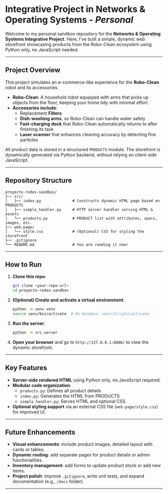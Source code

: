 # Integrative Project in Networks & Operating Systems - *Personal*

Welcome to my personal sandbox repository for the **Networks & Operating Systems Integrative Project**. Here, I've built a simple, dynamic web storefront showcasing products from the Robo-Clean ecosystem using Python only, no JavaScript needed.

---

## Project Overview

This project simulates an e-commerce-like experience for the **Robo-Clean** robot and its accessories:

- **Robo-Clean**: A household robot equipped with arms that picks up objects from the floor, keeping your home tidy with minimal effort.
- **Accessories include**:
  - Replacement **Filters**
  - **Dish-washing arms**, so Robo-Clean can handle water safely
  - **Fast-charging dock** that Robo-Clean automatically returns to after finishing its task
  - **Laser scanner** that enhances cleaning accuracy by detecting fine particles

All product data is stored in a structured `PRODUCTS` module. The storefront is dynamically generated via Python backend, without relying on client-side JavaScript.

---

## Repository Structure

```
proyecto-redes-sandbox/
├── src/
│   ├── index.py              # Constructs dynamic HTML page based on PRODUCTS
│   ├── simple_handler.py     # HTTP server handler serving HTML & assets
│   └── products.py           # PRODUCT list with attributes, specs, images, etc.
├── web-page/
│   └── style.css             # (Optional) CSS for styling the storefront
├── .gitignore
└── README.md                 # You are reading it now!
```

---

## How to Run

1. **Clone this repo**:
   ```bash
   git clone <your-repo-url>
   cd proyecto-redes-sandbox
   ```

2. **(Optional) Create and activate a virtual environment**:
   ```bash
   python -m venv venv
   source venv/bin/activate  # On Windows: venv\Scripts\activate
   ```

3. **Run the server**:
   ```bash
   python -m src.server
   ```

4. **Open your browser** and go to `http://127.0.0.1:8000/` to view the dynamic storefront.

---

## Key Features

- **Server-side rendered HTML** using Python only, no JavaScript required.
- **Modular code organization**:
  - `products.py`: Defines all product details
  - `index.py`: Generates the HTML from PRODUCTS
  - `simple_handler.py`: Serves HTML and optional CSS
- **Optional styling support** via an external CSS file (`web-page/style.css`) for improved UI.

---

## Future Enhancements

- **Visual enhancements**: include product images, detailed layout with cards or tables.
- **Dynamic routing**: add separate pages for product details or admin functionalities.
- **Inventory management**: add forms to update product stock or add new items.
- **Project polish**: improve `.gitignore`, write unit tests, and expand documentation (e.g., `/docs` folder).

---
